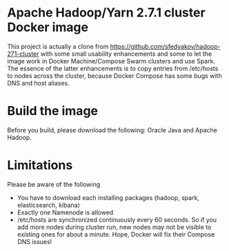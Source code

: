 # Apache Hadoop/Yarn 2.7.1 cluster Docker image
This project is actually a clone from https://github.com/sfedyakov/hadoop-271-cluster with some small usability enhancements and some to let the image work in Docker Machine/Compose Swarm clusters and use Spark. The essence of the latter enhancements is to copy entries from /etc/hosts to nodes across the cluster, because Docker Compose has some bugs with DNS and host aliases.

# Build the image
Before you build, please download the following: Oracle Java and Apache Hadoop.


# Limitations
Please be aware of the following
- You have to download each installing packages (hadoop, spark, elasticsearch, kibana) 
- Exactly one Namenode is allowed
- /etc/hosts are synchronized continuously every 60 seconds. So if you add more nodes during cluster run, new nodes may not be visible to existing ones for about a minute. Hope, Docker will fix their Compose DNS issues!
